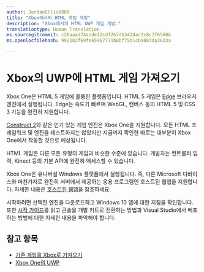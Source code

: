```yaml
---
author: JordanEllis6809
title: "Xbox에서의 HTML 게임 개발"
description: "Xbox에서의 HTML UWP 게임 개발."
translationtype: Human Translation
ms.sourcegitcommit: c20aaad74acde12cdf2b7db342dac2c8c376560b
ms.openlocfilehash: 992182f69fe65967771b8bf75b1cb9883da3633a

---
```


# Xbox의 UWP에 HTML 게임 가져오기
Xbox One은 HTML 5 게임에 훌륭한 플랫폼입니다. HTML 5 게임은 [Edge](https://developer.microsoft.com/microsoft-edge/) 브라우저 엔진에서 실행됩니다. Edge는 속도가 빠르며 WebGL, 캔버스 등의 HTML 5 및 CSS 3 기능을 완전히 지원합니다.

[Construct 2](https://www.scirra.com/blog/176/announcing-xbox-one-export-beta)와 같은 인기 있는 게임 엔진은 Xbox One을 지원합니다. 모든 HTML 프레임워크 및 엔진을 테스트하지는 않았지만 지금까지 확인한 바로는 대부분이 Xbox One에서 작동할 것으로 예상됩니다.

HTML 게임은 다른 모든 유형의 게임과 비슷한 수준에 있습니다. 개발자는 컨트롤러 입력, Kinect 등의 기본 API에 완전히 액세스할 수 있습니다.

Xbox One은 유니버설 Windows 플랫폼에서 실행됩니다. 즉, 다른 Microsoft 디바이스와 마찬가지로 완전히 서버에서 제공하는 응용 프로그램인 호스트된 웹앱을 지원합니다. 자세한 내용은 [호스트된 웹앱](http://microsoftedge.github.io/WebAppsDocs/en-US/win10/HWA.htm)을 참조하세요.

시작하려면 선택한 엔진을 다운로드하고 Windows 10 앱에 대한 지침을 확인합니다. 또한 [시작 가이드](getting-started.md)를 읽고 콘솔을 개발 키트로 전환하는 방법과 Visual Studio에서 배포하는 방법에 대한 자세한 내용을 파악해야 합니다.

## 참고 항목
- [기존 게임을 Xbox로 가져오기](development-lanes-landing.md)
- [Xbox One의 UWP](index.md)



<!--HONumber=Aug16_HO3-->


